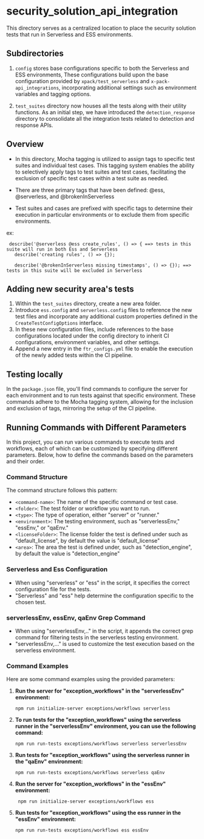 # security_solution_api_integration

This directory serves as a centralized location to place the security solution tests that run in Serverless and ESS environments.

## Subdirectories

1. `config` stores base configurations specific to both the Serverless and ESS environments, These configurations build upon the base configuration provided by `xpack/test_serverless` and `x-pack-api_integrations`, incorporating additional settings such as environment variables and tagging options.


2. `test_suites` directory now houses all the tests along with their utility functions. As an initial step,
we have introduced the `detection_response` directory to consolidate all the integration tests related to detection and response APIs.


## Overview

- In this directory, Mocha tagging is utilized to assign tags to specific test suites and individual test cases. This tagging system enables the ability to selectively apply tags to test suites and test cases, facilitating the exclusion of specific test cases within a test suite as needed.

- There are three primary tags that have been defined: @ess, @serverless, and @brokenInServerless

- Test suites and cases are prefixed with specific tags to determine their execution in particular environments or to exclude them from specific environments. 

ex:
```
 describe('@serverless @ess create_rules', () => { ==> tests in this suite will run in both Ess and Serverless
   describe('creating rules', () => {}); 

   describe('@brokenInServerless missing timestamps', () => {}); ==> tests in this suite will be excluded in Serverless

 ```

## Adding new security area's tests

1. Within the `test_suites` directory, create a new area folder.
2. Introduce `ess.config` and `serverless.config` files to reference the new test files and incorporate any additional custom properties defined in the `CreateTestConfigOptions` interface.
3. In these new configuration files, include references to the base configurations located under the config directory to inherit CI configurations, environment variables, and other settings.
4. Append a new entry in the `ftr_configs.yml` file to enable the execution of the newly added tests within the CI pipeline.


## Testing locally 

In the `package.json` file, you'll find commands to configure the server for each environment and to run tests against that specific environment. These commands adhere to the Mocha tagging system, allowing for the inclusion and exclusion of tags, mirroring the setup of the CI pipeline.

## Running Commands with Different Parameters

In this project, you can run various commands to execute tests and workflows, each of which can be customized by specifying different parameters. Below, how to define the commands based on the parameters and their order.

### Command Structure

The command structure follows this pattern:

- `<command-name>`: The name of the specific command or test case.
- `<folder>`: The test folder or workflow you want to run.
- `<type>`: The type of operation, either "server" or "runner."
- `<environment>`: The testing environment, such as "serverlessEnv," "essEnv," or "qaEnv."
- `<licenseFolder>`: The license folder the test is defined under such as "default_license", by default the value is "default_license"
- `<area>`: The area the test is defined under, such as "detection_engine", by default the value is "detection_engine"

### Serverless and Ess Configuration

- When using "serverless" or "ess" in the script, it specifies the correct configuration file for the tests.
- "Serverless" and "ess" help determine the configuration specific to the chosen test.

### serverlessEnv, essEnv, qaEnv Grep Command

- When using "serverlessEnv,.." in the script, it appends the correct grep command for filtering tests in the serverless testing environment.
- "serverlessEnv,..." is used to customize the test execution based on the serverless environment.


### Command Examples

Here are some command examples using the provided parameters:

1. **Run the server for "exception_workflows" in the "serverlessEnv" environment:**
   ```shell
   npm run initialize-server exceptions/workflows serverless
   ```
2. **To run tests for the "exception_workflows" using the serverless runner in the "serverlessEnv" environment, you can use the following command:**
    ```shell
    npm run run-tests exceptions/workflows serverless serverlessEnv
    ```
3. **Run tests for "exception_workflows" using the serverless runner in the "qaEnv" environment:**
    ```shell
    npm run run-tests exceptions/workflows serverless qaEnv
    ```
4. **Run the server for "exception_workflows" in the "essEnv" environment:**
   ```shell
    npm run initialize-server exceptions/workflows ess
   ```
5. **Run tests for "exception_workflows" using the ess runner in the "essEnv" environment:**   
   ```shell
   npm run run-tests exceptions/workflows ess essEnv
   ```